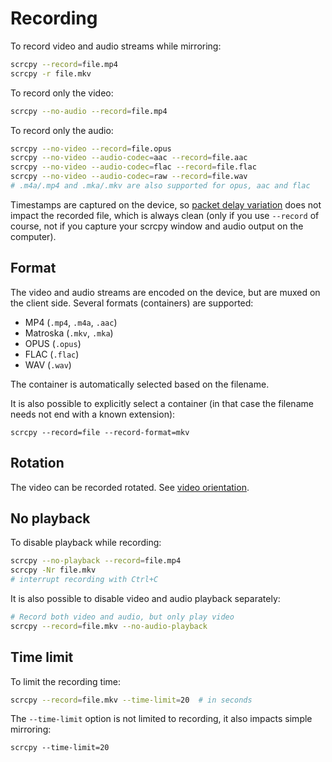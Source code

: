 # Recording

To record video and audio streams while mirroring:

```bash
scrcpy --record=file.mp4
scrcpy -r file.mkv
```

To record only the video:

```bash
scrcpy --no-audio --record=file.mp4
```

To record only the audio:

```bash
scrcpy --no-video --record=file.opus
scrcpy --no-video --audio-codec=aac --record=file.aac
scrcpy --no-video --audio-codec=flac --record=file.flac
scrcpy --no-video --audio-codec=raw --record=file.wav
# .m4a/.mp4 and .mka/.mkv are also supported for opus, aac and flac
```

Timestamps are captured on the device, so [packet delay variation] does not
impact the recorded file, which is always clean (only if you use `--record` of
course, not if you capture your scrcpy window and audio output on the computer).

[packet delay variation]: https://en.wikipedia.org/wiki/Packet_delay_variation


## Format

The video and audio streams are encoded on the device, but are muxed on the
client side. Several formats (containers) are supported:
 - MP4 (`.mp4`, `.m4a`, `.aac`)
 - Matroska (`.mkv`, `.mka`)
 - OPUS (`.opus`)
 - FLAC (`.flac`)
 - WAV (`.wav`)

The container is automatically selected based on the filename.

It is also possible to explicitly select a container (in that case the filename
needs not end with a known extension):

```
scrcpy --record=file --record-format=mkv
```


## Rotation

The video can be recorded rotated. See [video
orientation](video.md#orientation).


## No playback

To disable playback while recording:

```bash
scrcpy --no-playback --record=file.mp4
scrcpy -Nr file.mkv
# interrupt recording with Ctrl+C
```

It is also possible to disable video and audio playback separately:

```bash
# Record both video and audio, but only play video
scrcpy --record=file.mkv --no-audio-playback
```

## Time limit

To limit the recording time:

```bash
scrcpy --record=file.mkv --time-limit=20  # in seconds
```

The `--time-limit` option is not limited to recording, it also impacts simple
mirroring:

```
scrcpy --time-limit=20
```
